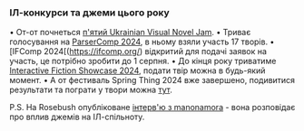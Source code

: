 ### ІЛ-конкурси та джеми цього року

• От-от почнеться [п'ятий Ukrainian Visual Novel Jam](https://itch.io/jam/ukrainian-visual-novel-jam-5). 
• Триває голосування на [ParserComp 2024](https://itch.io/jam/parsercomp-2024), в ньому взяли участь 17 творів.
• [IFComp 2024[(https://ifcomp.org/) відкритий для подачі заявок на участь, це потрібно зробити до 1 серпня.
• До кінця року триватиме [Interactive Fiction Showcase 2024](https://itch.io/jam/interactive-fiction-showcase-2024), подати твір можна в будь-який момент.
• А от фестиваль Spring Thing 2024 вже завершено, подивитися результати та пограти у твори можна [тут](https://www.springthing.net/2024/index.html).

P.S. На Rosebush опубліковане [інтерв'ю з manonamora](https://the-rosebush.com/2024/03/game-jams-influence-on-interactive-fiction/) - вона розповідає про вплив джемів на ІЛ-спільноту.
